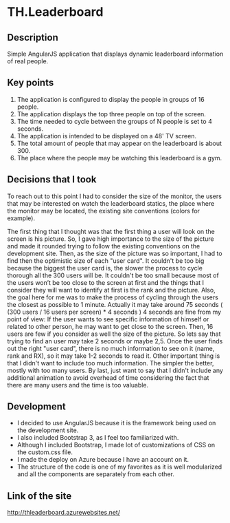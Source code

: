 # TH.Leaderboard

## Description
Simple AngularJS application that displays dynamic leaderboard information of real people.

## Key points
1. The application is configured to display the people in groups of 16 people.
2. The application displays the top three people on top of the screen.
3. The time needed to cycle between the groups of N people is set to 4 seconds.
4. The application is intended to be displayed on a 48' TV screen.
5. The total amount of people that may appear on the leaderboard is about 300.
6. The place where the people may be watching this leaderboard is a gym.

## Decisions that I took
 To reach out to this point I had to consider the size of the monitor, the users that may be interested on watch the leaderboard statics, the place where the monitor may be located, the existing site conventions (colors for example).
 
 The first thing that I thought was that the first thing a user will look on the screen is his picture. So, I gave high importance to the size of the picture and made it rounded trying to follow the existing conventions on the development site.
 Then, as the size of the picture was so important, I had to find then the optimistic size of each "user card". It couldn't be too big because the biggest the user card is, the slower the process to cycle thorough all the 300 users will be. It couldn't be too small because most of the users won’t be too close to the screen at first and the things that I consider they will want to identify at first is the rank and the picture.
 Also, the goal here for me was to make the process of cycling through the users the closest as possible to 1 minute. Actually it may take around 75 seconds ( (300 users / 16 users per screen) * 4 seconds )
 4 seconds are fine from my point of view: If the user wants to see specific information of himself or related to other person, he may want to get close to the screen. Then, 16 users are few if you consider as well the size of the picture. So lets say that trying to find an user may take 2 seconds or maybe 2,5. Once the user finds out the right "user card", there is no much information to see on it (name, rank and RX), so it may take 1-2 seconds to read it.
 Other important thing is that I didn't want to include too much information. The simpler the better, mostly with too many users.
 By last, just want to say that I didn't include any additional animation to avoid overhead of time considering the fact that there are many users and the time is too valuable. 
 
## Development
 - I decided to use AngularJS because it is the framework being used on the development site.
 - I also included Bootstrap 3, as I feel too familiarized with.
 - Although I included Bootstrap, I made lot of customizations of CSS on the custom.css file.
 - I made the deploy on Azure because I have an account on it.
 - The structure of the code is one of my favorites as it is well modularized and all the components are separately from each other.
 

## Link of the site
http://thleaderboard.azurewebsites.net/
